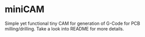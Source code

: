 miniCAM
=======

Simple yet functional tiny CAM for generation of G-Code for PCB milling/drilling. Take a look into README for more details.

